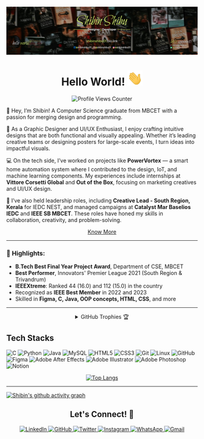 <p align="center">
  <img src="Git-Banner-new.png" alt="GitHub Banner">
</p>

<h1 align="center">Hello World! <img src="https://raw.githubusercontent.com/ABSphreak/ABSphreak/master/gifs/Hi.gif" width="40"></h1>

<p align="center">
  <img src="https://komarev.com/ghpvc/?username=shibinshibu01&theme=blue-green" alt="Profile Views Counter">
</p>

<p>👋 Hey, I’m Shibin! A Computer Science graduate from MBCET with a passion for merging design and programming.</p>

<p>🎨 As a Graphic Designer and UI/UX Enthusiast, I enjoy crafting intuitive designs that are both functional and visually appealing. Whether it’s leading creative teams or designing posters for large-scale events, I turn ideas into impactful visuals.</p>

<p>💻 On the tech side, I’ve worked on projects like <b>PowerVortex</b> — a smart home automation system where I contributed to the design, IoT, and machine learning components. My experiences include internships at <b>Vittore Corsetti Global</b> and <b>Out of the Box</b>, focusing on marketing creatives and UI/UX design.</p>

<p>🚀 I’ve also held leadership roles, including <b>Creative Lead - South Region, Kerala</b> for IEDC NEST, and managed campaigns at <b>Catalyst Mar Baselios IEDC</b> and <b>IEEE SB MBCET</b>. These roles have honed my skills in collaboration, creativity, and problem-solving.</p>

<p align="center">
  <a href="https://shibinshibu01.bio.link/" target="_blank">Know More</a>
</p>

---

### 🌟 Highlights:

- **B.Tech Best Final Year Project Award**, Department of CSE, MBCET  
- **Best Performer**, Innovators' Premier League 2021 (South Region & Trivandrum)  
- **IEEEXtreme**: Ranked 44 (16.0) and 112 (15.0) in the country  
- Recognized as **IEEE Best Member** in 2022 and 2023  
- Skilled in **Figma, C, Java, OOP concepts, HTML, CSS**, and more  

---
<details align="center">
  <summary>GitHub Trophies 🏆</summary>
<p align="center">
  <a href="https://github.com/ryo-ma/github-profile-trophy" target="_blank">
    <img src="https://github-profile-trophy.vercel.app/?username=shibinshibu01&theme=gruvbox"/>
  </a>
</p>
</details>

<h2>Tech Stacks</h2>
<p>
    <img src="https://img.shields.io/badge/c-%2300599C.svg?style=for-the-badge&logo=c&logoColor=white" alt="C" height="40"/> 
    <img src="https://img.shields.io/badge/python-3670A0?style=for-the-badge&logo=python&logoColor=ffdd54" alt="Python" height="40"/> 
    <img src="https://img.shields.io/badge/java-%23ED8B00.svg?style=for-the-badge&logo=java&logoColor=white" alt="Java" height="40"/> 
    <img src="https://img.shields.io/badge/mysql-%2300f.svg?style=for-the-badge&logo=mysql&logoColor=white" alt="MySQL" height="40"/> 
    <img src="https://img.shields.io/badge/html5-%23E34F26.svg?style=for-the-badge&logo=html5&logoColor=white" alt="HTML5" height="40"/> 
    <img src="https://img.shields.io/badge/css3-%231572B6.svg?style=for-the-badge&logo=css3&logoColor=white" alt="CSS3" height="40"/> 
    <img src="https://img.shields.io/badge/Git-fc6d26?style=for-the-badge&logo=git&logoColor=white" alt="Git" height="40"/> 
    <img src="https://img.shields.io/badge/Linux-FCC624?style=for-the-badge&logo=linux&logoColor=black" alt="Linux" height="40"/> 
    <img src="https://img.shields.io/badge/GitHub-%23121011.svg?style=for-the-badge&logo=github&logoColor=white" alt="GitHub" height="40"/> 
    <img src="https://img.shields.io/badge/figma-%23F24E1E.svg?style=for-the-badge&logo=figma&logoColor=white" alt="Figma" height="40"/> 
    <img src="https://img.shields.io/badge/Adobe%20After%20Effects-9999FF.svg?style=for-the-badge&logo=Adobe%20After%20Effects&logoColor=white" alt="Adobe After Effects" height="40"/> 
    <img src="https://img.shields.io/badge/adobeillustrator-%23FF9A00.svg?style=for-the-badge&logo=adobeillustrator&logoColor=white" alt="Adobe Illustrator" height="40"/> 
    <img src="https://img.shields.io/badge/Adobe%20Photoshop-31A8FF.svg?style=for-the-badge&logo=Adobe%20Photoshop&logoColor=white" alt="Adobe Photoshop" height="40"/> 
    <img src="https://img.shields.io/badge/Notion-%23000000.svg?style=for-the-badge&logo=notion&logoColor=white" alt="Notion" height="40"/>
</p>
<div align="center">
    <a href="https://github.com/shibinshibu01">
        <img src="https://github-readme-stats.vercel.app/api/top-langs/?username=shibinshibu01&theme=gruvbox" alt="Top Langs">
    </a>
</div>

---
[![Shibin's github activity graph](https://github-readme-activity-graph.vercel.app/graph?username=shibinshibu01&theme=gruvbox)](https://github.com/ashutosh00710/github-readme-activity-graph)

<h2 align="center">Let's Connect! 🤝</h2>
<p align="center">
    <a href="https://linkedin.com/in/shibinshibu01" target="_blank">
      <img alt="LinkedIn" src="https://img.shields.io/badge/LinkedIn-%230077B5.svg?&style=for-the-badge&logo=linkedin&logoColor=white">
    </a>
    <a href="https://github.com/shibinshibu01" target="_blank">
      <img alt="GitHub" src="https://img.shields.io/badge/GitHub-%23121011.svg?&style=for-the-badge&logo=github&logoColor=white">
    </a>
    <a href="https://twitter.com/shibinshibu01" target="_blank">
      <img alt="Twitter" src="https://img.shields.io/badge/Twitter-%231DA1F2.svg?&style=for-the-badge&logo=twitter&logoColor=white">
    </a>
    <a href="https://instagram.com/shibinshibu01" target="_blank">
      <img alt="Instagram" src="https://img.shields.io/badge/Instagram-E4405F.svg?&style=for-the-badge&logo=instagram&logoColor=white">
    </a>
    <a href="https://wa.me/+917736058923" target="_blank">
      <img alt="WhatsApp" src="https://img.shields.io/badge/WhatsApp-25D366.svg?&style=for-the-badge&logo=whatsapp&logoColor=white">
    </a>
    <a href="mailto:shibinsb01@gmail.com">
      <img alt="Gmail" src="https://img.shields.io/badge/Gmail-D14836?style=for-the-badge&logo=gmail&logoColor=white">
    </a>
</p>
